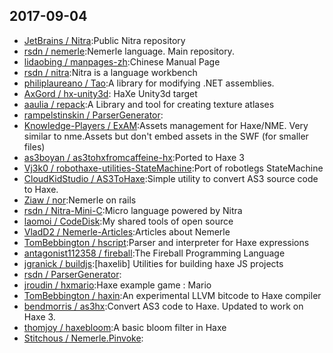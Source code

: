 ## 2017-09-04

* [JetBrains / Nitra](https://github.com/JetBrains/Nitra):Public Nitra repository
* [rsdn / nemerle](https://github.com/rsdn/nemerle):Nemerle language. Main repository.
* [lidaobing / manpages-zh](https://github.com/lidaobing/manpages-zh):Chinese Manual Page
* [rsdn / nitra](https://github.com/rsdn/nitra):Nitra is a language workbench
* [philiplaureano / Tao](https://github.com/philiplaureano/Tao):A library for modifying .NET assemblies.
* [AxGord / hx-unity3d](https://github.com/AxGord/hx-unity3d):<Closed> HaXe Unity3d target
* [aaulia / repack](https://github.com/aaulia/repack):A Library and tool for creating texture atlases
* [rampelstinskin / ParserGenerator](https://github.com/rampelstinskin/ParserGenerator):
* [Knowledge-Players / ExAM](https://github.com/Knowledge-Players/ExAM):Assets management for Haxe/NME. Very similar to nme.Assets but don't embed assets in the SWF (for smaller files)
* [as3boyan / as3tohxfromcaffeine-hx](https://github.com/as3boyan/as3tohxfromcaffeine-hx):Ported to Haxe 3
* [Vj3k0 / robothaxe-utilities-StateMachine](https://github.com/Vj3k0/robothaxe-utilities-StateMachine):Port of robotlegs StateMachine
* [CloudKidStudio / AS3ToHaxe](https://github.com/CloudKidStudio/AS3ToHaxe):Simple utility to convert AS3 source code to Haxe.
* [Ziaw / nor](https://github.com/Ziaw/nor):Nemerle on rails
* [rsdn / Nitra-Mini-C](https://github.com/rsdn/Nitra-Mini-C):Micro language powered by Nitra
* [laomoi / CodeDisk](https://github.com/laomoi/CodeDisk):My shared tools of open source
* [VladD2 / Nemerle-Articles](https://github.com/VladD2/Nemerle-Articles):Articles about Nemerle
* [TomBebbington / hscript](https://github.com/TomBebbington/hscript):Parser and interpreter for Haxe expressions
* [antagonist112358 / fireball](https://github.com/antagonist112358/fireball):The Fireball Programming Language
* [jgranick / buildjs](https://github.com/jgranick/buildjs):[haxelib] Utilities for building haxe JS projects
* [rsdn / ParserGenerator](https://github.com/rsdn/ParserGenerator):
* [jroudin / hxmario](https://github.com/jroudin/hxmario):Haxe example game : Mario
* [TomBebbington / haxin](https://github.com/TomBebbington/haxin):An experimental LLVM bitcode to Haxe compiler
* [bendmorris / as3hx](https://github.com/bendmorris/as3hx):Convert AS3 code to Haxe. Updated to work on Haxe 3.
* [thomjoy / haxebloom](https://github.com/thomjoy/haxebloom):A basic bloom filter in Haxe
* [Stitchous / Nemerle.Pinvoke](https://github.com/Stitchous/Nemerle.Pinvoke):
